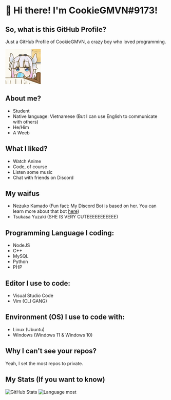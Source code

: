 # 👋 Hi there! I'm CookieGMVN#9173!

## So, what is this GitHub Profile?

Just a GitHub Profile of CookieGMVN, a crazy boy who loved programming.

<img src= "https://raw.githubusercontent.com/CookieGMVN/CookieGMVN/main/resources/kanna.gif" width=110 height=110>

## About me?

- Student
- Native language: Vietnamese (But I can use English to communicate with others)
- He/Him
- A Weeb

## What I liked?
- Watch Anime
- Code, of course
- Listen some music
- Chat with friends on Discord

## My waifus
- Nezuko Kamado (Fun fact: My Discord Bot is based on her. You can learn more about that bot [here](https://nezukobot.vn))
- Tsukasa Yuzaki (SHE IS VERY CUTEEEEEEEEEEE)

## Programming Language I coding:

- NodeJS
- C++
- MySQL
- Python
- PHP

## Editor I use to code:

- Visual Studio Code
- Vim (CLI GANG)

## Environment (OS) I use to code with:

- Linux (Ubuntu)
- Windows (Windows 11 & Windows 10)

## Why I can't see your repos?

Yeah, I set the most repos to private.

## My Stats (If you want to know)

![GitHub Stats](https://github-readme-stats.vercel.app/api?username=CookieGMVN&show_icons=true&theme=cobalt)
![Language most](https://github-readme-stats.vercel.app/api/top-langs/?username=CookieGMVN&theme=cobalt&layout=compact)
